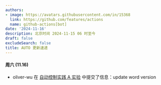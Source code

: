```yaml
---
authors:
- image: https://avatars.githubusercontent.com/in/15368
  link: https://github.com/features/actions
  name: github-actions[bot]
date: '2024-11-16'
description: 北京时间 2024-11-15 06 时至今
draft: false
excludeSearch: false
title: AUTO 更新速递
---
```


#### 周六 (11.16)

- oliver-wu 在 [自动控制实践 A 实验](https://github.com/HITSZ-OpenAuto/AUTO3016) 中提交了信息：update word version

